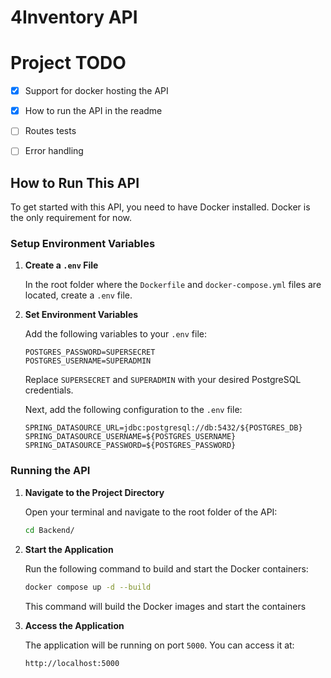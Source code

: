 # 4Inventory API
# Project TODO
- [x] Support for docker hosting the API
- [x] How to run the API in the readme
- [ ] Routes tests
- [ ] Error handling


## How to Run This API

To get started with this API, you need to have Docker installed. Docker is the only requirement for now.

### Setup Environment Variables

1. **Create a `.env` File**

   In the root folder where the `Dockerfile` and `docker-compose.yml` files are located, create a `.env` file.

2. **Set Environment Variables**

   Add the following variables to your `.env` file:

   ```env
   POSTGRES_PASSWORD=SUPERSECRET
   POSTGRES_USERNAME=SUPERADMIN
   ```
   Replace `SUPERSECRET` and `SUPERADMIN` with your desired PostgreSQL credentials.

   Next, add the following configuration to the `.env` file:

   ```env
   SPRING_DATASOURCE_URL=jdbc:postgresql://db:5432/${POSTGRES_DB}
   SPRING_DATASOURCE_USERNAME=${POSTGRES_USERNAME}
   SPRING_DATASOURCE_PASSWORD=${POSTGRES_PASSWORD}
   ```



### Running the API

1. **Navigate to the Project Directory**

   Open your terminal and navigate to the root folder of the API:

   ```bash
   cd Backend/
   ```

2. **Start the Application**

   Run the following command to build and start the Docker containers:

   ```bash
   docker compose up -d --build
   ```

   This command will build the Docker images and start the containers

3. **Access the Application**

   The application will be running on port `5000`. You can access it at:

   ```
   http://localhost:5000
   ```


